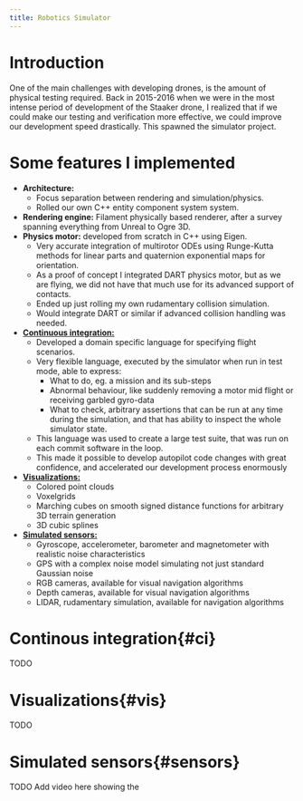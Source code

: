 ```yaml
---
title: Robotics Simulator
---
```


# Introduction
One of the main challenges with developing drones, is the amount of physical testing required. Back in 2015-2016 when we were in the most intense period of development of the Staaker drone, I realized that if we could make our testing and verification more effective, we could improve our development speed drastically. This spawned the simulator project.

# Some features I implemented
- **Architecture:**
    - Focus separation between rendering and simulation/physics.
    - Rolled our own C++ entity component system system.
- **Rendering engine:** Filament physically based renderer, after a survey spanning everything from Unreal to Ogre 3D.
- **Physics motor:** developed from scratch in C++ using Eigen.
    - Very accurate integration of multirotor ODEs using Runge-Kutta methods for linear parts and quaternion exponential maps for orientation.
    - As a proof of concept I integrated DART physics motor, but as we are flying, we did not have that much use for its advanced support of contacts.
    - Ended up just rolling my own rudamentary collision simulation.
    - Would integrate DART or similar if advanced collision handling was needed.
- **<a href="#ci">Continuous integration:</a>**
    - Developed a domain specific language for specifying flight scenarios.
    - Very flexible language, executed by the simulator when run in test mode, able to express:
        - What to do, eg. a mission and its sub-steps
        - Abnormal behaviour, like suddenly removing a motor mid flight or receiving garbled gyro-data
        - What to check, arbitrary assertions that can be run at any time during the simulation, and that has ability to inspect the whole simulator state.
    - This language was used to create a large test suite, that was run on each commit software in the loop.
    - This made it possible to develop autopilot code changes with great confidence, and accelerated our development process enormously
- **<a href="#vis">Visualizations:</a>**
    - Colored point clouds
    - Voxelgrids
    - Marching cubes on smooth signed distance functions for arbitrary 3D terrain generation
    - 3D cubic splines
- **<a href="#sensors">Simulated sensors:</a>**
    - Gyroscope, accelerometer, barometer and magnetometer with realistic noise characteristics
    - GPS with a complex noise model simulating not just standard Gaussian noise
    - RGB cameras, available for visual navigation algorithms
    - Depth cameras, available for visual navigation algorithms
    - LIDAR, rudamentary simulation, available for navigation algorithms

# Continous integration{#ci}
TODO

# Visualizations{#vis}
TODO

# Simulated sensors{#sensors}
TODO Add video here showing the 